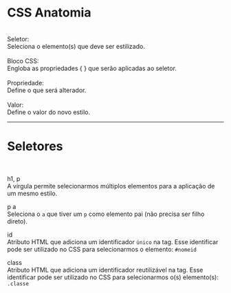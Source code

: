 <h1> CSS Anatomia </h1><br>
Seletor: <br>
Seleciona o elemento(s) que deve ser estilizado.<br>
<br>
Bloco CSS:<br>
Engloba as propriedades { } que serão aplicadas ao seletor.<br>
<br>
Propriedade:<br>
Define o que será alterador.<br>
<br>
Valor: <br>
Define o valor do novo estilo.

----------------------------

<h1> Seletores </h1> <br>

h1, p <br>
A vírgula permite selecionarmos múltiplos elementos para a aplicação de um mesmo estilo. <br>

p a <br>
Seleciona o ```a``` que tiver um ```p``` como elemento pai (não precisa ser filho direto).


id <br>
Atributo HTML que adiciona um identificador ```único``` na tag. Esse identificar pode ser utilizado no CSS para selecionarmos o elemento: ```#nomeid``` 

class <br>
Atributo HTML que adiciona um identificador reutilizável na tag. Esse identificar pode ser utilizado no CSS para selecionarmos o(s) elemento(s): ```.classe```
